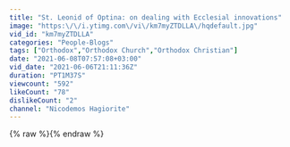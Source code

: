 ```yaml
---
title: "St. Leonid of Optina: on dealing with Ecclesial innovations"
image: "https:\/\/i.ytimg.com\/vi\/km7myZTDLLA\/hqdefault.jpg"
vid_id: "km7myZTDLLA"
categories: "People-Blogs"
tags: ["Orthodox","Orthodox Church","Orthodox Christian"]
date: "2021-06-08T07:57:08+03:00"
vid_date: "2021-06-06T21:11:36Z"
duration: "PT1M37S"
viewcount: "592"
likeCount: "78"
dislikeCount: "2"
channel: "Nicodemos Hagiorite"
---
```

{% raw %}{% endraw %}

